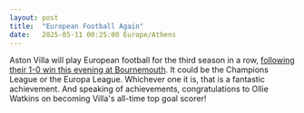 ```yaml
---
layout: post
title:  "European Football Again"
date:   2025-05-11 00:25:00 Europe/Athens
---
```


Aston Villa will play European football for the third season in a row, [following their 1-0 win this evening at Bournemouth](https://www.bbc.co.uk/sport/football/live/cvgp2j0v505t). It could be the Champions League or the Europa League. Whichever one it is, that is a fantastic achievement. And speaking of achievements, congratulations to Ollie Watkins on becoming Villa's all-time top goal scorer!
